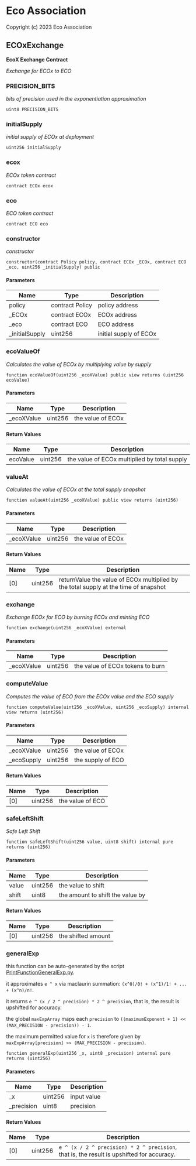 # Eco Association

Copyright (c) 2023 Eco Association

## ECOxExchange

**EcoX Exchange Contract**

_Exchange for ECOx to ECO_

### PRECISION_BITS

_bits of precision used in the exponentiation approximation_

  ```solidity
  uint8 PRECISION_BITS
  ```

### initialSupply

_initial supply of ECOx at deployment_

  ```solidity
  uint256 initialSupply
  ```

### ecox

_ECOx token contract_

  ```solidity
  contract ECOx ecox
  ```

### eco

_ECO token contract_

  ```solidity
  contract ECO eco
  ```

### constructor

_constructor_

  ```solidity
  constructor(contract Policy policy, contract ECOx _ECOx, contract ECO _eco, uint256 _initialSupply) public
  ```
#### Parameters

| Name | Type | Description |
| ---- | ---- | ----------- |
| policy | contract Policy | policy address |
| _ECOx | contract ECOx | ECOx address |
| _eco | contract ECO | ECO address |
| _initialSupply | uint256 | initial supply of ECOx |

### ecoValueOf

_Calculates the value of ECOx by multiplying value by supply_

  ```solidity
  function ecoValueOf(uint256 _ecoXValue) public view returns (uint256 ecoValue)
  ```
#### Parameters

| Name | Type | Description |
| ---- | ---- | ----------- |
| _ecoXValue | uint256 | the value of ECOx |

#### Return Values

| Name | Type | Description |
| ---- | ---- | ----------- |
| ecoValue | uint256 | the value of ECOx multiplied by total supply |

### valueAt

_Calculates the value of ECOx at the total supply snapshot_

  ```solidity
  function valueAt(uint256 _ecoXValue) public view returns (uint256)
  ```
#### Parameters

| Name | Type | Description |
| ---- | ---- | ----------- |
| _ecoXValue | uint256 | the value of ECOx |

#### Return Values

| Name | Type | Description |
| ---- | ---- | ----------- |
| [0] | uint256 | returnValue the value of ECOx multiplied by the total supply at the time of snapshot |

### exchange

_Exchange ECOx for ECO by burning ECOx and minting ECO_

  ```solidity
  function exchange(uint256 _ecoXValue) external
  ```
#### Parameters

| Name | Type | Description |
| ---- | ---- | ----------- |
| _ecoXValue | uint256 | the value of ECOx tokens to burn |

### computeValue

_Computes the value of ECO from the ECOx value and the ECO supply_

  ```solidity
  function computeValue(uint256 _ecoXValue, uint256 _ecoSupply) internal view returns (uint256)
  ```
#### Parameters

| Name | Type | Description |
| ---- | ---- | ----------- |
| _ecoXValue | uint256 | the value of ECOx |
| _ecoSupply | uint256 | the supply of ECO |

#### Return Values

| Name | Type | Description |
| ---- | ---- | ----------- |
| [0] | uint256 | the value of ECO |

### safeLeftShift

_Safe Left Shift_

  ```solidity
  function safeLeftShift(uint256 value, uint8 shift) internal pure returns (uint256)
  ```
#### Parameters

| Name | Type | Description |
| ---- | ---- | ----------- |
| value | uint256 | the value to shift |
| shift | uint8 | the amount to shift the value by |

#### Return Values

| Name | Type | Description |
| ---- | ---- | ----------- |
| [0] | uint256 | the shifted amount |

### generalExp

this function can be auto-generated by the script [PrintFunctionGeneralExp.py](https://github.com/barakman/solidity-math-utils/blob/master/project/emulation/AutoGenerate/PrintFunctionGeneralExp.py).

it approximates `e ^ x` via maclaurin summation: `(x^0)/0! + (x^1)/1! + ... + (x^n)/n!`.

it returns `e ^ (x / 2 ^ precision) * 2 ^ precision`, that is, the result is upshifted for accuracy.

the global `maxExpArray` maps each `precision` to `((maximumExponent + 1) << (MAX_PRECISION - precision)) - 1`.

the maximum permitted value for `x` is therefore given by `maxExpArray[precision] >> (MAX_PRECISION - precision)`.

  ```solidity
  function generalExp(uint256 _x, uint8 _precision) internal pure returns (uint256)
  ```
#### Parameters

| Name | Type | Description |
| ---- | ---- | ----------- |
| _x | uint256 | input value |
| _precision | uint8 | precision |

#### Return Values

| Name | Type | Description |
| ---- | ---- | ----------- |
| [0] | uint256 | `e ^ (x / 2 ^ precision) * 2 ^ precision`, that is, the result is upshifted for accuracy. |

